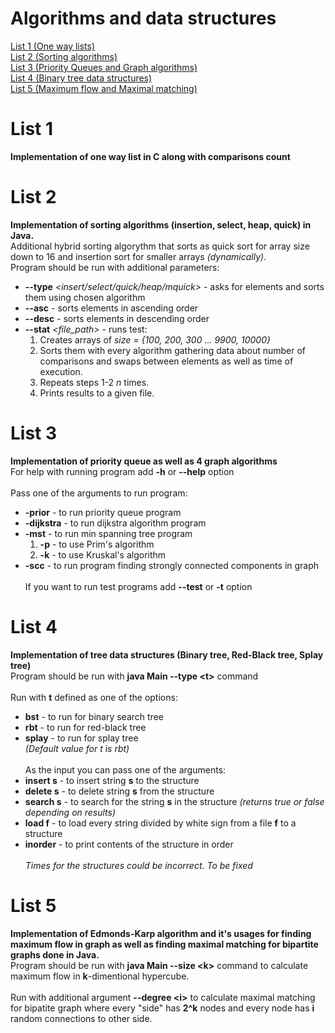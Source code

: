 # Algorithms and data structures

[List 1 (One way lists)](README.md#list-1)\
[List 2 (Sorting algorithms)](README.md#list-2)\
[List 3 (Priority Queues and Graph algorithms)](README.md#list-3)\
[List 4 (Binary tree data structures)](README.md#list-4)\
[List 5 (Maximum flow and Maximal matching)](README.md#list-5)

# List 1 
**Implementation of one way list in C along with comparisons count**

# List 2 
**Implementation of sorting algorithms (insertion, select, heap, quick) in Java.**\
Additional hybrid sorting algorythm that sorts as quick sort for array size down to 16 and insertion sort for smaller arrays *(dynamically)*.\
Program should be run with additional parameters:
* **--type** *<insert/select/quick/heap/mquick>* - asks for elements and sorts them using chosen algorithm
* **--asc** - sorts elements in ascending order
* **--desc** - sorts elements in descending order
* **--stat** *<file_path> <n>* - runs test: 
    1. Creates arrays of *size = {100, 200, 300 ... 9900, 10000}*
    2. Sorts them with every algorithm gathering data about number of comparisons and swaps between elements as well as time of execution. 
    3. Repeats steps 1-2 *n* times.
    4. Prints results to a given file.
   
# List 3
**Implementation of priority queue as well as 4 graph algorithms**\
For help with running program add **-h** or **--help** option\
\
Pass one of the arguments to run program:
* **-prior** - to run priority queue program
* **-dijkstra** - to run dijkstra algorithm program
* **-mst** - to run min spanning tree program
    1. **-p** - to use Prim's algorithm
    2. **-k** - to use Kruskal's algorithm
* **-scc** - to run program finding strongly connected components in graph\
\
If you want to run test programs add **--test** or **-t** option

# List 4
**Implementation of tree data structures (Binary tree, Red-Black tree, Splay tree)**\
Program should be run with **java Main --type \<t>** command\
\
Run with **t** defined as one of the options:
* **bst** - to run for binary search tree
* **rbt** - to run for red-black tree
* **splay** - to run for splay tree
\
*(Default value for t is rbt)*
\
\
As the input you can pass one of the arguments:
* **insert s** - to insert string **s** to the structure
* **delete s** - to delete string **s** from the structure
* **search s** - to search for the string **s** in the structure *(returns true or false depending on results)*
* **load f** - to load every string divided by white sign from a file **f** to a structure
* **inorder** - to print contents of the structure in order
\
\
*Times for the structures could be incorrect. To be fixed*

# List 5 
**Implementation of Edmonds-Karp algorithm and it's usages for finding maximum flow in graph as well as finding maximal matching for bipartite graphs done in Java.**\
Program should be run with **java Main --size \<k>** command to calculate maximum flow in **k**-dimentional hypercube.\
\
Run with additional argument **--degree \<i>** to calculate maximal matching for bipatite graph where every "side" has **2^k** nodes and every node has **i** random connections to other side. 
